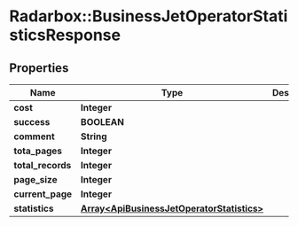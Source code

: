 # Radarbox::BusinessJetOperatorStatisticsResponse

## Properties
Name | Type | Description | Notes
------------ | ------------- | ------------- | -------------
**cost** | **Integer** |  | [optional] 
**success** | **BOOLEAN** |  | [optional] 
**comment** | **String** |  | [optional] 
**tota_pages** | **Integer** |  | [optional] 
**total_records** | **Integer** |  | [optional] 
**page_size** | **Integer** |  | [optional] 
**current_page** | **Integer** |  | [optional] 
**statistics** | [**Array&lt;ApiBusinessJetOperatorStatistics&gt;**](ApiBusinessJetOperatorStatistics.md) |  | [optional] 

